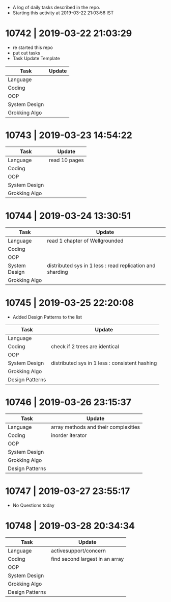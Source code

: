 - A log of daily tasks described in the repo.
- Starting this activity at 2019-03-22 21:03:56 IST

# 10742 | 2019-03-22 21:03:29

- re started this repo
- put out tasks
- Task Update Template

| Task           | Update                 |
|----------------|------------------------|
|Language        | |
|Coding          | |
|OOP             | |
|System Design   | |
|Grokking Algo   | |

# 10743 | 2019-03-23 14:54:22

| Task           | Update                 |
|----------------|------------------------|
|Language        | read 10 pages|
|Coding          | |
|OOP             | |
|System Design   | |
|Grokking Algo   | |

# 10744 | 2019-03-24 13:30:51

| Task           | Update                 |
|----------------|------------------------|
|Language        | read 1 chapter of Wellgrounded|
|Coding          | |
|OOP             | |
|System Design   | distributed sys in 1 less : read replication and sharding|
|Grokking Algo   | |

# 10745 | 2019-03-25 22:20:08

- Added Design Patterns to the list

| Task           | Update                 |
|----------------|------------------------|
|Language        | |
|Coding          | check if 2 trees are identical|
|OOP             | |
|System Design   | distributed sys in 1 less : consistent hashing|
|Grokking Algo   | |
|Design Patterns | |

# 10746 | 2019-03-26 23:15:37

| Task           | Update                 |
|----------------|------------------------|
|Language        | array methods and their complexities|
|Coding          | inorder iterator|
|OOP             | |
|System Design   | |
|Grokking Algo   | |
|Design Patterns | |

# 10747 | 2019-03-27 23:55:17

- No Questions today

# 10748 | 2019-03-28 20:34:34

| Task           | Update                 |
|----------------|------------------------|
|Language        | activesupport/concern  |
|Coding          | find second largest in an array|
|OOP             | |
|System Design   | |
|Grokking Algo   | |
|Design Patterns | |